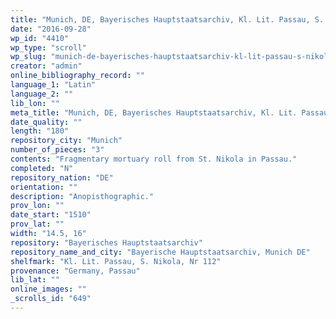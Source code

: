 ```yaml
---
title: "Munich, DE, Bayerisches Hauptstaatsarchiv, Kl. Lit. Passau, S. Nikola, Nr 112"
date: "2016-09-28"
wp_id: "4410"
wp_type: "scroll"
wp_slug: "munich-de-bayerisches-hauptstaatsarchiv-kl-lit-passau-s-nikola-nr-112"
creator: "admin"
online_bibliography_record: ""
language_1: "Latin"
language_2: ""
lib_lon: ""
meta_title: "Munich, DE, Bayerisches Hauptstaatsarchiv, Kl. Lit. Passau, S. Nikola, Nr 112"
date_quality: ""
length: "180"
repository_city: "Munich"
number_of_pieces: "3"
contents: "Fragmentary mortuary roll from St. Nikola in Passau."
completed: "N"
repository_nation: "DE"
orientation: ""
description: "Anopisthographic."
prov_lon: ""
date_start: "1510"
prov_lat: ""
width: "14.5, 16"
repository: "Bayerisches Hauptstaatsarchiv"
repository_name_and_city: "Bayerische Hauptstaatsarchiv, Munich DE"
shelfmark: "Kl. Lit. Passau, S. Nikola, Nr 112"
provenance: "Germany, Passau"
lib_lat: ""
online_images: ""
_scrolls_id: "649"
---
```



